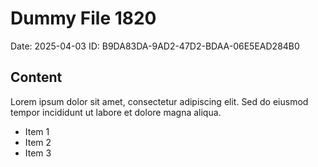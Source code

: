 # Dummy File 1820

Date: 2025-04-03
ID: B9DA83DA-9AD2-47D2-BDAA-06E5EAD284B0

## Content

Lorem ipsum dolor sit amet, consectetur adipiscing elit.
Sed do eiusmod tempor incididunt ut labore et dolore magna aliqua.

* Item 1
* Item 2
* Item 3

